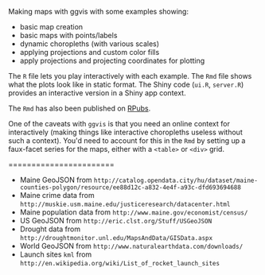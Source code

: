 Making maps with ggvis with some examples showing:

-   basic map creation
-   basic maps with points/labels
-   dynamic choropleths (with various scales)
-   applying projections and custom color fills
-   apply projections and projecting coordinates for plotting

The `R` file lets you play interactively with each example. The `Rmd` file shows what the plots look like in static format. The Shiny code (`ui.R`, `server.R`) provides an interactive version in a Shiny app context.

The `Rmd` has also been published on [RPubs](http://rpubs.com/hrbrmstr/ggvis-maps).

One of the caveats with `ggvis` is that you need an online context for interactively (making things like interactive choropleths useless without such a context). You'd need to account for this in the `Rmd` by setting up a faux-facet series for the maps, either with a `<table>` or `<div>` grid.

=======================

-   Maine GeoJSON from `http://catalog.opendata.city/hu/dataset/maine-counties-polygon/resource/ee88d12c-a832-4e4f-a93c-dfd693694688`
-   Maine crime data from `http://muskie.usm.maine.edu/justiceresearch/datacenter.html`
-   Maine population data from `http://www.maine.gov/economist/census/`
-   US GeoJSON from `http://eric.clst.org/Stuff/USGeoJSON`
-   Drought data from `http://droughtmonitor.unl.edu/MapsAndData/GISData.aspx`
-   World GeoJSON from `http://www.naturalearthdata.com/downloads/`
-   Launch sites `kml` from `http://en.wikipedia.org/wiki/List_of_rocket_launch_sites`
